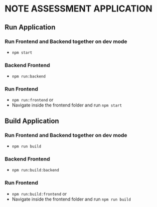 # NOTE ASSESSMENT APPLICATION

## Run Application
### Run Frontend and Backend together on dev mode
- `npm start`
### Backend Frontend
 - `npm run:backend`
### Run Frontend
- `npm run:frontend` or
- Navigate inside the frontend folder and run `npm start`

## Build Application

### Run Frontend and Backend together on dev mode
- `npm run build`
### Backend Frontend
 - `npm run:build:backend`
### Run Frontend
- `npm run:build:frontend` or
- Navigate inside the frontend folder and run `npm run build`
